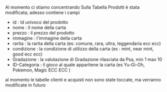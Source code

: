 Al momento ci stiamo concentrando Sulla Tabella Prodotti è stata modificata; adesso contiene i campi
- id : Id univoco del prodotto 
- nome : Il nome della carta
- prezzo : il prezzo del prodotto 
- immagine : l'immagine della carta 
- rarita : la rarita della carta (es: comune, rara, ultra, leggendaria ecc ecc)
- condizione  : la condizione di utilizzo della carta (es : mint, near mint, good ecc ecc)
- Gradazione : la valutazione di Gradazione rilasciata da Psa, min 1 max 10 
- ID-Categoria : il gioco al quale appartiene la carta (es Yu-Gi-Oh, Pokemon, Magic ECC ECC  )

al momento le tabelle clienti e acquisti non sono state toccate, ma verranno modificate in futuro